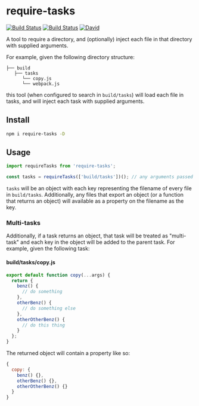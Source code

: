# require-tasks

[![Build Status](https://img.shields.io/npm/v/require-tasks.svg)](https://www.npmjs.com/package/require-tasks)
[![Build Status](https://travis-ci.org/DSchau/require-tasks.svg?branch=master)](https://travis-ci.org/DSchau/require-tasks)
[![David](https://img.shields.io/david/DSchau/require-tasks.svg)](https://david-dm.org/DSchau/require-tasks)

A tool to require a directory, and (optionally) inject each file in that directory with supplied arguments.

For example, given the following directory structure:

```
├── build
   ├── tasks
      └── copy.js
      └── webpack.js
```

this tool (when configured to search in `build/tasks`) will load each file in tasks, and will inject each task with supplied arguments.

## Install

```bash
npm i require-tasks -D
```

## Usage

```javascript
import requireTasks from 'require-tasks';

const tasks = requireTasks(['build/tasks'])(); // any arguments passed will be made available to any task that exports a function
```

`tasks` will be an object with each key representing the filename of every file in `build/tasks`. Additionally, any files that export an object (or a function that returns an object) will available as a property on the filename as the key.

### Multi-tasks

Additionally, if a task returns an object, that task will be treated as "multi-task" and each key in the object will be added to the parent task. For example, given the following task:

#### build/tasks/copy.js

```javascript
export default function copy(...args) {
  return {
    benz() {
      // do something
    },
    otherBenz() {
      // do something else
    },
    otherOtherBenz() {
      // do this thing
    }
  };
}
```

The returned object will contain a property like so:

```javascript
{
  copy: {
    benz() {},
    otherBenz() {},
    otherOtherBenz() {}
  }
}
```
